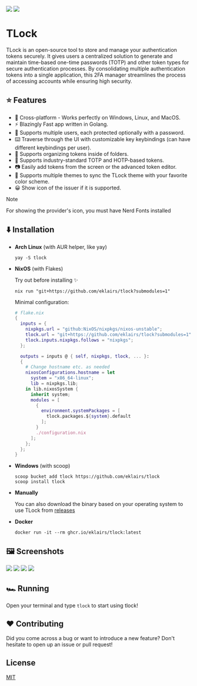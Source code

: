 <img src="https://img.shields.io/badge/go-%2300ADD8.svg?style=for-the-badge&logo=go&logoColor=white"> <img src="https://img.shields.io/github/stars/eklairs/tlock?style=for-the-badge" />

# TLock

TLock is an open-source tool to store and manage your authentication tokens securely. It gives users a centralized solution to generate and maintain time-based one-time passwords (TOTP) and other token types for secure authentication processes. By consolidating multiple authentication tokens into a single application, this 2FA manager streamlines the process of accessing accounts while ensuring high security.

## ⭐ Features

- 🚀 Cross-platform - Works perfectly on Windows, Linux, and MacOS.
- ⚡️ Blazingly Fast app written in Golang.
- 👥 Supports multiple users, each protected optionally with a password.
- ⌨️ Traverse through the UI with customizable key keybindings (can have different keybindings per user).
- 📁 Supports organizing tokens inside of folders.
- 🌟 Supports industry-standard TOTP and HOTP-based tokens.
- 📷 Easily add tokens from the screen or the advanced token editor.
- 🎨 Supports multiple themes to sync the TLock theme with your favorite color scheme.
- 😀 Show icon of the issuer if it is supported.

>[!NOTE]
>For showing the provider's icon, you must have Nerd Fonts installed

## ⬇️ Installation

- **Arch Linux** (with AUR helper, like yay)

  ```fish
  yay -S tlock
  ```

- **NixOS** (with Flakes)

  Try out before installing ✨
  ```fish
  nix run "git+https://github.com/eklairs/tlock?submodules=1"
  ```

  Minimal configuration:
  ```nix
  # flake.nix
  {
    inputs = {
      nixpkgs.url = "github:NixOS/nixpkgs/nixos-unstable";
      tlock.url = "git+https://github.com/eklairs/tlock?submodules=1";
      tlock.inputs.nixpkgs.follows = "nixpkgs";
    };

    outputs = inputs @ { self, nixpkgs, tlock, ... }:
    {
      # Change hostname etc. as needed
      nixosConfigurations.hostname = let
        system = "x86_64-linux";
        lib = nixpkgs.lib;
      in lib.nixosSystem {
        inherit system;
        modules = [
          {
            environment.systemPackages = [
              tlock.packages.${system}.default
            ];
          }
          ./configuration.nix
        ];
      };
    };
  }
  ```

- **Windows** (with scoop)

  ```fish
  scoop bucket add tlock https://github.com/eklairs/tlock
  scoop install tlock
  ```

- **Manually**

  You can also download the binary based on your operating system to use TLock from [releases](https://github.com/eklairs/tlock/releases)
  
- **Docker**
  
  ```fish
  docker run -it --rm ghcr.io/eklairs/tlock:latest
  ```

## 🖼️ Screenshots

<img src="/assets/login.png" />
<img src="/assets/dashboard.png" />
<img src="/assets/help.png" />
<img src="/assets/add_token.png" />

## 🏎️ Running

Open your terminal and type `tlock` to start using tlock!

## ❤️ Contributing

Did you come across a bug or want to introduce a new feature? Don't hesitate to open up an issue or pull request!

## License

[MIT](https://github.com/eklairs/tlock/raw/main/LICENSE)
